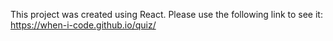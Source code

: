 This project was created using React.
Please use the following link to see it: https://when-i-code.github.io/quiz/
